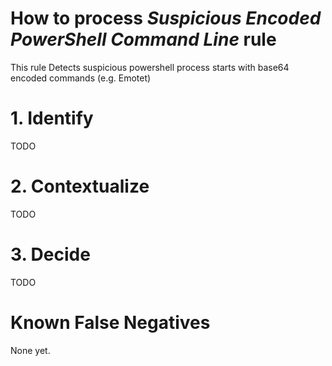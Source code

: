 # How to process *Suspicious Encoded PowerShell Command Line* rule
This rule Detects suspicious powershell process starts with base64 encoded commands (e.g. Emotet)

# 1. Identify
TODO

# 2. Contextualize
TODO

# 3. Decide
TODO

# Known False Negatives
None yet.
